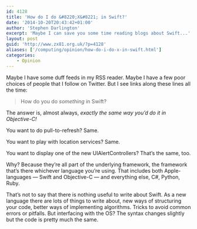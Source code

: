 ```yaml
---
id: 4128
title: 'How do I do &#8220;X&#8221; in Swift?'
date: '2014-10-20T20:43:42+01:00'
author: 'Stephen Darlington'
excerpt: 'Maybe I can save you some time reading blogs about Swift...'
layout: post
guid: 'http://www.zx81.org.uk/?p=4128'
aliases: ['/computing/opinion/how-do-i-do-x-in-swift.html']
categories:
    - Opinion
---
```


Maybe I have some duff feeds in my RSS reader. Maybe I have a few poor choices of people that I follow on Twitter. But I see links along these lines all the time:

> How do you do *something* in Swift?

The answer is, almost always, *exactly the same way you’d do it in Objective-C!*

You want to do pull-to-refresh? Same.

You want to play with location services? Same.

You want to display one of the new UIAlertControllers? That’s the same, too.

Why? Because they’re all part of the underlying framework, the framework that’s there whichever language you’re using. That includes both Apple-languages — Swift and Objective-C — and everything else, C#, Python, Ruby.

That’s not to say that there is nothing useful to write about Swift. As a new language there are lots of things to write about, new ways of structuring your code, better ways of implementing algorithms. Tricks to avoid common errors or pitfalls. But interfacing with the OS? The syntax changes slightly but the code is pretty much the same.